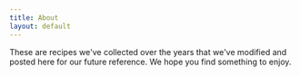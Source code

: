 ```yaml
---
title: About
layout: default
---
```

These are recipes we've collected over the years that we've modified and posted here for our future reference.  We hope you find something to enjoy.